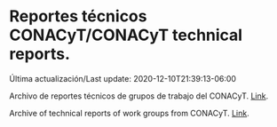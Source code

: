 # Reportes técnicos CONACyT/CONACyT technical reports.

Última actualización/Last update: 2020-12-10T21:39:13-06:00

Archivo de reportes técnicos de grupos de trabajo del CONACyT. [Link](https://coronavirus.conacyt.mx/productos/index.html).

Archive of technical reports of work groups from CONACyT. [Link](https://coronavirus.conacyt.mx/productos/index.html).
